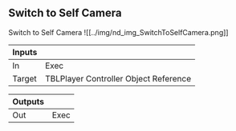 ## Switch to Self Camera
Switch to Self Camera
![[../img/nd_img_SwitchToSelfCamera.png]]

|Inputs||
|--|--|
| In | Exec |
| Target | TBLPlayer Controller Object Reference |

|Outputs||
|--|--|
| Out | Exec |
